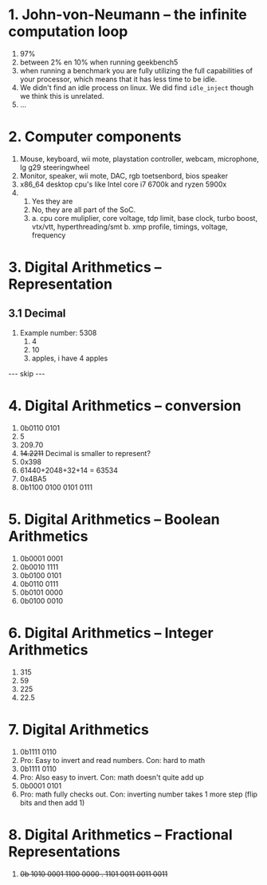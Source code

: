# 1. John-von-Neumann – the infinite computation loop

1. 97%
2. between 2% en 10% when running geekbench5
3. when running a benchmark you are fully utilizing the full capabilities of your processor, which means that it has less time to be idle.
4. We didn't find an idle process on linux. We did find `idle_inject` though we think this is unrelated.
5. ...

# 2. Computer components

1. Mouse, keyboard, wii mote, playstation controller, webcam, microphone, lg g29 steeringwheel
2. Monitor, speaker, wii mote, DAC, rgb toetsenbord, bios speaker
3. x86_64 desktop cpu's like Intel core i7 6700k and ryzen 5900x
4. 1. Yes they are
   2. No, they are all part of the SoC.
   3. a. cpu core muliplier, core voltage, tdp limit, base clock, turbo boost, vtx/vtt, hyperthreading/smt
      b. xmp profile, timings, voltage, frequency

# 3. Digital Arithmetics – Representation

## 3.1 Decimal

1. Example number: 5308
   1. 4
   1. 10
   1. apples, i have 4 apples

--- skip ---

# 4. Digital Arithmetics – conversion

1. 0b0110 0101
2. 5
3. 209.70
4. ~~14.2211~~
   Decimal is smaller to represent?
5. 0x398
6. 61440+2048+32+14 = 63534
7. 0x4BA5
8. 0b1100 0100 0101 0111

# 5. Digital Arithmetics – Boolean Arithmetics

1. 0b0001 0001
2. 0b0010 1111
3. 0b0100 0101
4. 0b0110 0111
5. 0b0101 0000
6. 0b0100 0010

# 6. Digital Arithmetics – Integer Arithmetics

1. 315
2. 59
3. 225
4. 22.5

# 7. Digital Arithmetics

1. 0b1111 0110
2. Pro: Easy to invert and read numbers. Con: hard to math
3. 0b1111 0110
4. Pro: Also easy to invert. Con: math doesn't quite add up
5. 0b0001 0101
6. Pro: math fully checks out. Con: inverting number takes 1 more step (flip bits and then add 1)

# 8. Digital Arithmetics – Fractional Representations

1. ~~0b 1010 0001 1100 0000 . 1101 0011 0011 0011~~
